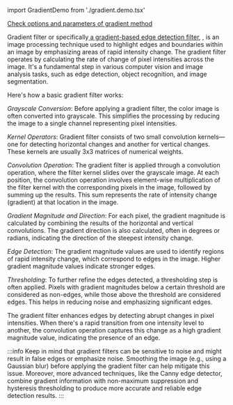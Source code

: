import GradientDemo from './gradient.demo.tsx'

[Check options and parameters of gradient method](https://image-js.github.io/image-js-typescript/functions/gradientFilter.html 'link on github.io')

Gradient filter or specifically[ a gradient-based edge detection filter](https://en.wikipedia.org/wiki/Graduated_neutral-density_filter 'Wikipedia link on gradient filter'), , is an image processing technique used to highlight edges and boundaries within an image by emphasizing areas of rapid intensity change. The gradient filter operates by calculating the rate of change of pixel intensities across the image. It's a fundamental step in various computer vision and image analysis tasks, such as edge detection, object recognition, and image segmentation.

Here's how a basic gradient filter works:

_Grayscale Conversion_: Before applying a gradient filter, the color image is often converted into grayscale. This simplifies the processing by reducing the image to a single channel representing pixel intensities.

_Kernel Operators_: Gradient filter consists of two small convolution kernels—one for detecting horizontal changes and another for vertical changes. These kernels are usually 3x3 matrices of numerical weights.

_Convolution Operation_: The gradient filter is applied through a convolution operation, where the filter kernel slides over the grayscale image. At each position, the convolution operation involves element-wise multiplication of the filter kernel with the corresponding pixels in the image, followed by summing up the results. This sum represents the rate of intensity change (gradient) at that location in the image.

_Gradient Magnitude and Direction_: For each pixel, the gradient magnitude is calculated by combining the results of the horizontal and vertical convolutions. The gradient direction is also calculated, often in degrees or radians, indicating the direction of the steepest intensity change.

_Edge Detection_: The gradient magnitude values are used to identify regions of rapid intensity change, which correspond to edges in the image. Higher gradient magnitude values indicate stronger edges.

_Thresholding_: To further refine the edges detected, a thresholding step is often applied. Pixels with gradient magnitudes below a certain threshold are considered as non-edges, while those above the threshold are considered edges. This helps in reducing noise and emphasizing significant edges.

The gradient filter enhances edges by detecting abrupt changes in pixel intensities. When there's a rapid transition from one intensity level to another, the convolution operation captures this change as a high gradient magnitude value, indicating the presence of an edge.

:::info
Keep in mind that gradient filters can be sensitive to noise and might result in false edges or emphasize noise. Smoothing the image (e.g., using a Gaussian blur) before applying the gradient filter can help mitigate this issue. Moreover, more advanced techniques, like the Canny edge detector, combine gradient information with non-maximum suppression and hysteresis thresholding to produce more accurate and reliable edge detection results.
:::

<GradientDemo />

